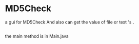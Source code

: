 # MD5Check
a gui for MD5Check And also can get the value of file or text 's .
##
the main method is in Main.java
